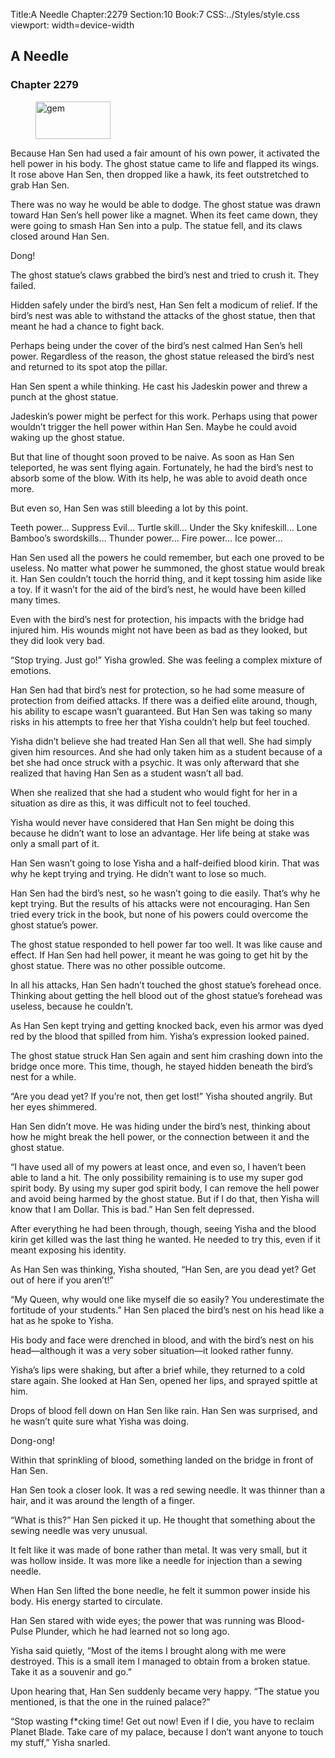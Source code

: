 Title:A Needle 
Chapter:2279 
Section:10 
Book:7 
CSS:../Styles/style.css 
viewport: width=device-width
  
## A Needle
### Chapter 2279 
<figure>
	<img src="../Images/gem.gif" alt="gem" id="gem" width="120" height="60" />
</figure>
  

  
  Because Han Sen had used a fair amount of his own power, it activated the hell power in his body. The ghost statue came to life and flapped its wings. It rose above Han Sen, then dropped like a hawk, its feet outstretched to grab Han Sen.

There was no way he would be able to dodge. The ghost statue was drawn toward Han Sen’s hell power like a magnet. When its feet came down, they were going to smash Han Sen into a pulp. The statue fell, and its claws closed around Han Sen.

Dong!

The ghost statue’s claws grabbed the bird’s nest and tried to crush it. They failed.

Hidden safely under the bird’s nest, Han Sen felt a modicum of relief. If the bird’s nest was able to withstand the attacks of the ghost statue, then that meant he had a chance to fight back.

Perhaps being under the cover of the bird’s nest calmed Han Sen’s hell power. Regardless of the reason, the ghost statue released the bird’s nest and returned to its spot atop the pillar.

Han Sen spent a while thinking. He cast his Jadeskin power and threw a punch at the ghost statue.

Jadeskin’s power might be perfect for this work. Perhaps using that power wouldn’t trigger the hell power within Han Sen. Maybe he could avoid waking up the ghost statue.

But that line of thought soon proved to be naive. As soon as Han Sen teleported, he was sent flying again. Fortunately, he had the bird’s nest to absorb some of the blow. With its help, he was able to avoid death once more.

But even so, Han Sen was still bleeding a lot by this point.

Teeth power… Suppress Evil… Turtle skill… Under the Sky knifeskill… Lone Bamboo’s swordskills… Thunder power… Fire power… Ice power…

Han Sen used all the powers he could remember, but each one proved to be useless. No matter what power he summoned, the ghost statue would break it. Han Sen couldn’t touch the horrid thing, and it kept tossing him aside like a toy. If it wasn’t for the aid of the bird’s nest, he would have been killed many times.

Even with the bird’s nest for protection, his impacts with the bridge had injured him. His wounds might not have been as bad as they looked, but they did look very bad.

“Stop trying. Just go!” Yisha growled. She was feeling a complex mixture of emotions.

Han Sen had that bird’s nest for protection, so he had some measure of protection from deified attacks. If there was a deified elite around, though, his ability to escape wasn’t guaranteed. But Han Sen was taking so many risks in his attempts to free her that Yisha couldn’t help but feel touched.

Yisha didn’t believe she had treated Han Sen all that well. She had simply given him resources. And she had only taken him as a student because of a bet she had once struck with a psychic. It was only afterward that she realized that having Han Sen as a student wasn’t all bad.

When she realized that she had a student who would fight for her in a situation as dire as this, it was difficult not to feel touched.

Yisha would never have considered that Han Sen might be doing this because he didn’t want to lose an advantage. Her life being at stake was only a small part of it.

Han Sen wasn’t going to lose Yisha and a half-deified blood kirin. That was why he kept trying and trying. He didn’t want to lose so much.

Han Sen had the bird’s nest, so he wasn’t going to die easily. That’s why he kept trying. But the results of his attacks were not encouraging. Han Sen tried every trick in the book, but none of his powers could overcome the ghost statue’s power.

The ghost statue responded to hell power far too well. It was like cause and effect. If Han Sen had hell power, it meant he was going to get hit by the ghost statue. There was no other possible outcome.

In all his attacks, Han Sen hadn’t touched the ghost statue’s forehead once. Thinking about getting the hell blood out of the ghost statue’s forehead was useless, because he couldn’t.

As Han Sen kept trying and getting knocked back, even his armor was dyed red by the blood that spilled from him. Yisha’s expression looked pained.

The ghost statue struck Han Sen again and sent him crashing down into the bridge once more. This time, though, he stayed hidden beneath the bird’s nest for a while.

“Are you dead yet? If you’re not, then get lost!” Yisha shouted angrily. But her eyes shimmered.

Han Sen didn’t move. He was hiding under the bird’s nest, thinking about how he might break the hell power, or the connection between it and the ghost statue.

“I have used all of my powers at least once, and even so, I haven’t been able to land a hit. The only possibility remaining is to use my super god spirit body. By using my super god spirit body, I can remove the hell power and avoid being harmed by the ghost statue. But if I do that, then Yisha will know that I am Dollar. This is bad.” Han Sen felt depressed.

After everything he had been through, though, seeing Yisha and the blood kirin get killed was the last thing he wanted. He needed to try this, even if it meant exposing his identity.

As Han Sen was thinking, Yisha shouted, “Han Sen, are you dead yet? Get out of here if you aren’t!”

“My Queen, why would one like myself die so easily? You underestimate the fortitude of your students.” Han Sen placed the bird’s nest on his head like a hat as he spoke to Yisha.

His body and face were drenched in blood, and with the bird’s nest on his head—although it was a very sober situation—it looked rather funny.

Yisha’s lips were shaking, but after a brief while, they returned to a cold stare again. She looked at Han Sen, opened her lips, and sprayed spittle at him.

Drops of blood fell down on Han Sen like rain. Han Sen was surprised, and he wasn’t quite sure what Yisha was doing.

Dong-ong!

Within that sprinkling of blood, something landed on the bridge in front of Han Sen.

Han Sen took a closer look. It was a red sewing needle. It was thinner than a hair, and it was around the length of a finger.

“What is this?” Han Sen picked it up. He thought that something about the sewing needle was very unusual.

It felt like it was made of bone rather than metal. It was very small, but it was hollow inside. It was more like a needle for injection than a sewing needle.

When Han Sen lifted the bone needle, he felt it summon power inside his body. His energy started to circulate.

Han Sen stared with wide eyes; the power that was running was Blood-Pulse Plunder, which he had learned not so long ago.

Yisha said quietly, “Most of the items I brought along with me were destroyed. This is a small item I managed to obtain from a broken statue. Take it as a souvenir and go.”

Upon hearing that, Han Sen suddenly became very happy. “The statue you mentioned, is that the one in the ruined palace?”

“Stop wasting f*cking time! Get out now! Even if I die, you have to reclaim Planet Blade. Take care of my palace, because I don’t want anyone to touch my stuff,” Yisha snarled.
